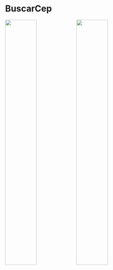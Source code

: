 # BuscarCep
<div display="flex" >
  <img height="" width="45%" src="https://github.com/Anjaxter/BuscarCep/assets/145287049/afd38314-6f08-48a1-8443-9a0b9df9c5fd"/>
  <img height="" width="45%" src="https://github.com/Anjaxter/BuscarCep/issues/2#issue-1958095780"/>
</div>

